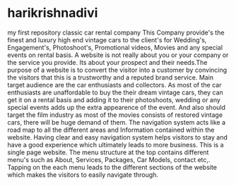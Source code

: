 # harikrishnadivi
my first repository classic car rental company
This Company provide's the finest and luxury high end vintage cars to the client's for Wedding's, Engagement's, Photoshoot's, Promotional videos, Movies and any special events on rental basis.
A website is not really about you or your company or the service you provide. Its about your prospect and their needs.The purpose of a website is to convert the visitor into a customer by convincing the visitors that this is a trustworthy and a reputed brand service.
Main target audience are the car enthusiasts and collectors. As most of the car enthusiasts are unaffordable to buy the their dream vintage cars, they can get it on a rental basis and adding it to their photoshoots, wedding or any special events adds up the extra appearence of the event. And also should target the film industry as most of the movies consists of restored vintage cars, there will be huge demand of them.
The navigation system acts like a road map to all the different areas and Information contained within the website. Having clear and easy navigation system helps visitors to stay and have a good experience which ultimately leads to more business. This is a single page website. The menu structure at the top contains different menu's such as About, Services, Packages, Car Models, contact etc,. Tapping on the each menu leads to the different sections of the website which makes the visitors to easily navigate through.

